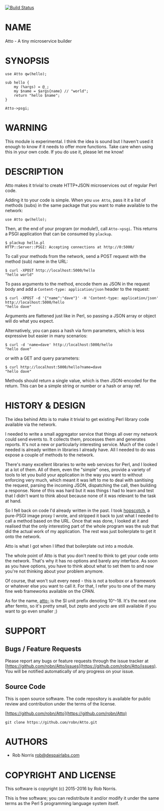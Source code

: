 [![Build Status](https://secure.travis-ci.org/robn/Atto.png)](http://travis-ci.org/robn/Atto)

# NAME

Atto - A tiny microservice builder

# SYNOPSIS

    use Atto qw(hello);
    
    sub hello {
        my (%args) = @_;
        my $name = $args{name} // "world";
        return "hello $name";
    }
    
    Atto->psgi;

# WARNING

This module is experimental. I think the idea is sound but I haven't used it
enough to know if it needs to offer more functions. Take care when using this
in your own code. If you do use it, please let me know!

# DESCRIPTION

Atto makes it trivial to create HTTP+JSON microservices out of regular Perl
code.

Adding it to your code is simple. When you `use Atto`, pass it it a list of
methods (subs) in the same package that you want to make available to the
network:

    use Atto qw(hello);

Then, at the end of your program (or module!), call `Atto->psgi`. This returns a
PSGI application that can be consumed by `plackup`.

    $ plackup hello.pl 
    HTTP::Server::PSGI: Accepting connections at http://0:5000/

To call your methods from the network, send a POST request with the method
(sub) name in the URL:

    $ curl -XPOST http://localhost:5000/hello
    "hello world"

To pass arguments to the method, encode them as JSON in the request body and
add a `Content-type: application/json` header to the request:

    $ curl -XPOST -d '{"name":"dave"}' -H 'Content-type: application/json' http://localhost:5000/hello
    "hello dave"

Arguments are flattened just like in Perl, so passing a JSON array or object
will do what you expect.

Alternatively, you can pass a hash via form parameters, which is less
expressive but easier in many scenarios:

    $ curl -d 'name=dave' http://localhost:5000/hello
    "hello dave"

or with a GET and query parameters:

    $ curl http://localhost:5000/hello?name=dave
    "hello dave"

Methods should return a single value, which is then JSON-encoded for the
return. This can be a simple string or number or a hash or array ref.

# HISTORY & DESIGN

The idea behind Atto is to make it trivial to get existing Perl library code
available via the network.

I needed to write a small aggregator service that things all over my network
could send events to. It collects them, processes them and generates reports.
It's not a new or particularly interesting service. Much of the code I needed
is already written in libraries I already have. All I needed to do was expose a
couple of methods to the network.

There's many excellent libraries to write web services for Perl, and I looked
at a lot of them. All of them, even the "simple" ones, provide a variety of
tools to let you build your application in the way you want to without
enforcing very much, which meant it was left to me to deal with sanitising the
request, parsing the incoming JSON, dispatching the call, then building a
response. None of this was hard but it was things I had to learn and test that
I didn't want to think about because none of it was relevant to the task at
hand.

So I fell back on code I'd already written in the past. I took
[hopscotch](https://github.com/fastmail/hopscotch), a pure-PSGI image proxy I
wrote, and stripped it back to just what I needed to call a method based on the
URL. Once that was done, I looked at it and realised that the only interesting
part of the whole program was the sub that did the actual work of my
application. The rest was just boilerplate to get it onto the network.

Atto is what I got when I lifted that boilerplate out into a module.

The whole point of Atto is that you don't need to think to get your code onto
the network. That's why it has no options and barely any interface. As soon as
you have options, you have to think about what to set them to and now you're
not thinking about your problem anymore.

Of course, that won't suit every need - this is not a toolbox or a framework or
whatever else you want to call it. For that, I refer you to one of the many
fine web frameworks available on the CPAN.

As for the name, [atto-](https://en.wikipedia.org/wiki/Atto-) is the SI unit
prefix denoting 10^-18. It's the next one after femto, so it's pretty small,
but zepto and yocto are still available if you want to go even smaller ;)

# SUPPORT

## Bugs / Feature Requests

Please report any bugs or feature requests through the issue tracker
at [https://github.com/robn/Atto/issues](https://github.com/robn/Atto/issues).
You will be notified automatically of any progress on your issue.

## Source Code

This is open source software. The code repository is available for
public review and contribution under the terms of the license.

[https://github.com/robn/Atto](https://github.com/robn/Atto)

    git clone https://github.com/robn/Atto.git

# AUTHORS

- Rob Norris <rob@despairlabs.com>

# COPYRIGHT AND LICENSE

This software is copyright (c) 2015-2016 by Rob Norris.

This is free software; you can redistribute it and/or modify it under
the same terms as the Perl 5 programming language system itself.
